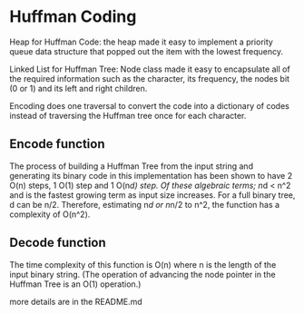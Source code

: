 
# Huffman Coding

Heap for Huffman Code: the heap made it easy to implement a priority queue data structure that popped out the item with the lowest frequency.

Linked List for Huffman Tree: Node class made it easy to encapsulate all of the required information such as the character, its frequency, the nodes bit (0 or 1) and its left and right children.

Encoding does one traversal to convert the code into a dictionary of codes instead of traversing the Huffman tree once for each character.

## Encode function

The process of building a Huffman Tree from the input string and generating its binary code in this implementation has been shown to have 2 O(n) steps, 1 O(1) step and 1 O(n*d) step. Of these algebraic terms; n*d < n^2 and is the fastest growing term as input size increases. For a full binary tree, d can be n/2. Therefore, estimating n*d or n*n/2 to n^2, the function has a complexity of O(n^2).

## Decode function

The time complexity of this function is O(n) where n is the length of the input binary string. (The operation of advancing the node pointer in the Huffman Tree is an O(1) operation.)

more details are in the README.md